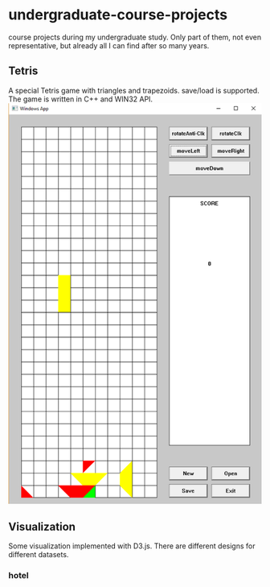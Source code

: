 # undergraduate-course-projects
course projects during my undergraduate study. Only part of them, not even representative, but already all I can find after so many years.

## Tetris
A special Tetris game with triangles and trapezoids. save/load is supported.  
The game is written in C++ and WIN32 API.  
![Tetris Sample](https://raw.githubusercontent.com/yangyiming0516/undergraduate-course-projects/master/Tetris/sample.png)

## Visualization
Some visualization implemented with D3.js. There are different designs for different datasets.
### hotel

